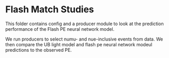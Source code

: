 # Flash Match Studies

This folder contains config and a producer module to look at the prediction performance of the Flash PE neural network model.

We run producers to select numu- and nue-inclusive events from data.
We then compare the UB light model and flash pe neural network modeul predictions to the observed PE.